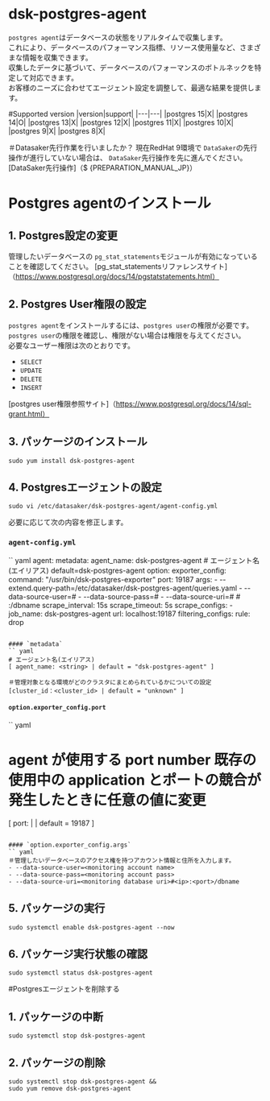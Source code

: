 # dsk-postgres-agent

`postgres agent`はデータベースの状態をリアルタイムで収集します。\
これにより、データベースのパフォーマンス指標、リソース使用量など、さまざまな情報を収集できます。\
収集したデータに基づいて、データベースのパフォーマンスのボトルネックを特定して対応できます。\
お客様のニーズに合わせてエージェント設定を調整して、最適な結果を提供します。

#Supported version
|version|support|
|---|---|
|postgres 15|X|
|postgres 14|O|
|postgres 13|X|
|postgres 12|X|
|postgres 11|X|
|postgres 10|X|
|postgres 9|X|
|postgres 8|X|

＃Datasaker先行作業を行いましたか？
現在RedHat 9環境で `DataSaker`の先行操作が進行していない場合は、 `DataSaker`先行操作を先に進んでください。 [DataSaker先行操作]（$ {PREPARATION_MANUAL_JP}）

# Postgres agentのインストール
## 1. Postgres設定の変更
管理したいデータベースの `pg_stat_statements`モジュールが有効になっていることを確認してください。
[pg_stat_statementsリファレンスサイト]（https://www.postgresql.org/docs/14/pgstatstatements.html）

## 2. Postgres User権限の設定
`postgres agent`をインストールするには、`postgres user`の権限が必要です。\
`postgres user`の権限を確認し、権限がない場合は権限を与えてください。\
必要なユーザー権限は次のとおりです。
- `SELECT`
- `UPDATE`
- `DELETE`
- `INSERT`

[postgres user権限参照サイト]（https://www.postgresql.org/docs/14/sql-grant.html）

## 3. パッケージのインストール
```shell
sudo yum install dsk-postgres-agent
```

## 4. Postgresエージェントの設定
```shell
sudo vi /etc/datasaker/dsk-postgres-agent/agent-config.yml
```
必要に応じて次の内容を修正します。

### `agent-config.yml`
`` yaml
agent:
  metadata:
    agent_name: dsk-postgres-agent # エージェント名 (エイリアス) default=dsk-postgres-agent
  option:
    exporter_config:
      command: "/usr/bin/dsk-postgres-exporter"
      port: 19187
      args:
        - --extend.query-path=/etc/datasaker/dsk-postgres-agent/queries.yaml
        - --data-source-user=# <monitoring account name>
        - --data-source-pass=# <monitoring account pass>
        - --data-source-uri=# <monitoring database uri> # <ip>:<port>/dbname
    scrape_interval: 15s
    scrape_timeout: 5s
    scrape_configs:
      - job_name: dsk-postgres-agent
        url: localhost:19187
        filtering_configs:
          rule: drop
```

#### `metadata`
`` yaml
# エージェント名(エイリアス)
[ agent_name: <string> | default = "dsk-postgres-agent" ]

＃管理対象となる環境がどのクラスタにまとめられているかについての設定
[cluster_id：<cluster_id> | default = "unknown" ]
```

#### `option.exporter_config.port`
`` yaml
# agent が使用する port number 既存の使用中の application とポートの競合が発生したときに任意の値に変更
[ port: <uint16> | | default = 19187 ]
```

#### `option.exporter_config.args`
`` yaml
＃管理したいデータベースのアクセス権を持つアカウント情報と住所を入力します。
- --data-source-user=<monitoring account name>
- --data-source-pass=<monitoring account pass>
- --data-source-uri=<monitoring database uri>#<ip>:<port>/dbname
```

## 5. パッケージの実行
```shell
sudo systemctl enable dsk-postgres-agent --now
```

## 6. パッケージ実行状態の確認
```shell
sudo systemctl status dsk-postgres-agent
```

#Postgresエージェントを削除する

## 1. パッケージの中断
```shell
sudo systemctl stop dsk-postgres-agent
```

## 2. パッケージの削除
```shell
sudo systemctl stop dsk-postgres-agent &&
sudo yum remove dsk-postgres-agent
```
